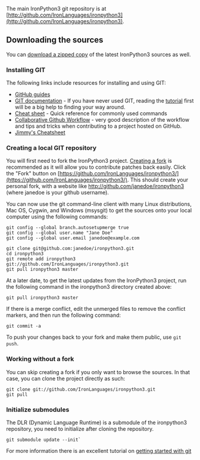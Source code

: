 The main IronPython3 git repository is at [http://github.com/IronLanguages/ironpython3](http://github.com/IronLanguages/ironpython3).

## Downloading the sources

You can [download a zipped copy](http://github.com/IronLanguages/ironpython3/zipball/master) of the latest IronPython3 sources as well.

### Installing GIT

The following links include resources for installing and using GIT:
 * [GitHub guides](http://help.github.com/)
 * [GIT documentation](http://www.kernel.org/pub/software/scm/git/docs/git.html) - If you have never used GIT, reading the [tutorial](http://www.kernel.org/pub/software/scm/git/docs/gittutorial.html) first will be a big help to finding your way around.
 * [Cheat sheet](http://cheat.errtheblog.com/s/git) - Quick reference for commonly used commands
 * [Collaborative Github Workflow](http://www.eqqon.com/index.php/Collaborative_Github_Workflow) - very good description of the workflow and tips and tricks when contributing to a project hosted on GitHub.
 * [Jimmy's Cheatsheet](http://tinyurl.com/jimmygitcheat)

### Creating a local GIT repository

You will first need to fork the IronPython3 project. [Creating a fork](https://help.github.com/fork-a-repo/) is recommended as it will allow you to contribute patches back easily. Click the "Fork" button on [https://github.com/IronLanguages/ironpython3/](https://github.com/IronLanguages/ironpython3/). This should create your personal fork, with a website like http://github.com/janedoe/ironpython3 (where janedoe is your github username). 

You can now use the git command-line client with many Linux distributions, Mac OS, Cygwin, and Windows (msysgit) to get the sources onto your local computer using the following commands:

```
git config --global branch.autosetupmerge true
git config --global user.name "Jane Doe"
git config --global user.email janedoe@example.com

git clone git@github.com:janedoe/ironpython3.git
cd ironpython3
git remote add ironpython3 git://github.com/IronLanguages/ironpython3.git
git pull ironpython3 master
```

At a later date, to get the latest updates from the IronPython3 project, run the following command in the ironpython3 directory created above:

```
git pull ironpython3 master
```

If there is a merge conflict, edit the unmerged files to remove the conflict markers, and then run the following command:

```
git commit -a
```

To push your changes back to your fork and make them public, use `git push`.

### Working without a fork

You can skip creating a fork if you only want to browse the sources. In that case, you can clone the project directly as such:
```
git clone git://github.com/IronLanguages/ironpython3.git
git pull
```

### Initialize submodules

The DLR (Dynamic Language Runtime) is a submodule of the ironpython3 repository, you need to initialize after cloning the repository.
```
git submodule update --init`
```

For more information there is an excellent tutorial on [getting started with git](http://kylecordes.com/2008/04/30/git-windows-go/)